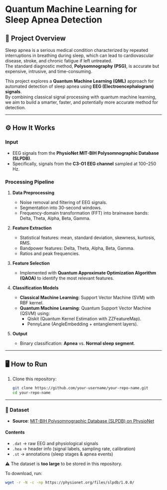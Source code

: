 # Quantum Machine Learning for Sleep Apnea Detection

## 📌 Project Overview
Sleep apnea is a serious medical condition characterized by repeated interruptions in breathing during sleep, which can lead to cardiovascular disease, stroke, and chronic fatigue if left untreated.  
The standard diagnostic method, **Polysomnography (PSG)**, is accurate but expensive, intrusive, and time-consuming.

This project explores a **Quantum Machine Learning (QML)** approach for automated detection of sleep apnea using **EEG (Electroencephalogram) signals**.  
By combining classical signal processing with quantum machine learning, we aim to build a smarter, faster, and potentially more accurate method for detection.

---

## ⚙️ How It Works
### Input
- EEG signals from the **PhysioNet MIT-BIH Polysomnographic Database (SLPDB)**.
- Specifically, signals from the **C3-O1 EEG channel** sampled at 100–250 Hz.

### Processing Pipeline
1. **Data Preprocessing**
   - Noise removal and filtering of EEG signals.  
   - Segmentation into 30-second windows.  
   - Frequency-domain transformation (FFT) into brainwave bands: Delta, Theta, Alpha, Beta, Gamma.  

2. **Feature Extraction**
   - Statistical features: mean, standard deviation, skewness, kurtosis, RMS.  
   - Bandpower features: Delta, Theta, Alpha, Beta, Gamma.  
   - Ratios and peak frequencies.  

3. **Feature Selection**
   - Implemented with **Quantum Approximate Optimization Algorithm (QAOA)** to identify the most relevant features.  

4. **Classification Models**
   - **Classical Machine Learning**: Support Vector Machine (SVM) with RBF kernel.  
   - **Quantum Machine Learning**: Quantum Support Vector Machine (QSVM) using:
     - Qiskit (Quantum Kernel Estimation with ZZFeatureMap).  
     - PennyLane (AngleEmbedding + entanglement layers).  

5. **Output**
   - Binary classification: **Apnea** vs. **Normal sleep segment**.  

---

## 🖥️ How to Run
1. Clone this repository:
   ```bash
   git clone https://github.com/your-username/your-repo-name.git
   cd your-repo-name

---
### 📂 Dataset

- **Source**: [MIT-BIH Polysomnographic Database (SLPDB) on PhysioNet](https://www.physionet.org/content/slpdb/)  

#### Contents
- `.dat` → raw EEG and physiological signals  
- `.hea` → header info (signal labels, sampling rate, calibration)  
- `.st` → annotations (sleep stages & apnea events)  

⚠️ The dataset is **too large** to be stored in this repository.  

To download, run:
```bash
wget -r -N -c -np https://physionet.org/files/slpdb/1.0.0/
